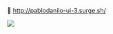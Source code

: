 🚀 http://pablodanilo-ui-3.surge.sh/

![](https://user-images.githubusercontent.com/53086031/74695941-8b49af00-51d4-11ea-9f0a-914794298451.png)
